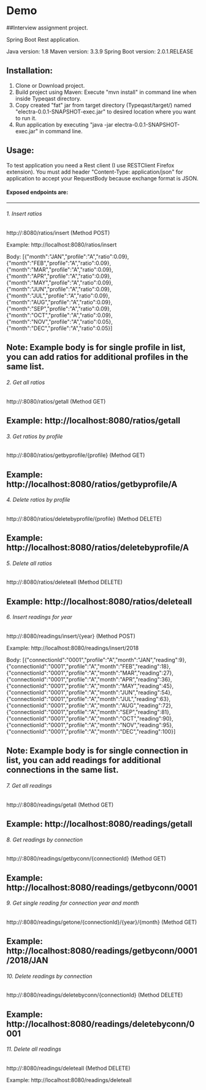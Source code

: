 # Demo

##Interview assignment project.

Spring Boot Rest application.

Java version: 1.8
Maven version: 3.3.9
Spring Boot version: 2.0.1.RELEASE

## Installation:

1. Clone or Download project.
2. Build project using Maven: Execute "mvn install" in command line when inside Typeqast directory.
3. Copy created "fat" jar from target directory (Typeqast/target/) named "electra-0.0.1-SNAPSHOT-exec.jar" to desired location where you want to run it.
4. Run application by executing "java -jar electra-0.0.1-SNAPSHOT-exec.jar" in command line.

## Usage:

To test application you need a Rest client (I use RESTClient Firefox extension).
You must add header "Content-Type: application/json" for application to accept your RequestBody because exchange format is JSON.

#### Exposed endpoints are:
-------
###### 1. Insert ratios

http://<IP>:8080/ratios/insert (Method POST)

Example: http://localhost:8080/ratios/insert

Body: [{"month":"JAN","profile":"A","ratio":0.09},{"month":"FEB","profile":"A","ratio":0.09},{"month":"MAR","profile":"A","ratio":0.09},{"month":"APR","profile":"A","ratio":0.09},{"month":"MAY","profile":"A","ratio":0.09},{"month":"JUN","profile":"A","ratio":0.09},{"month":"JUL","profile":"A","ratio":0.09},{"month":"AUG","profile":"A","ratio":0.09},{"month":"SEP","profile":"A","ratio":0.09},{"month":"OCT","profile":"A","ratio":0.09},{"month":"NOV","profile":"A","ratio":0.05},{"month":"DEC","profile":"A","ratio":0.05}]

Note: Example body is for single profile in list, you can add ratios for additional profiles in the same list.
-------
###### 2. Get all ratios

http://<IP>:8080/ratios/getall (Method GET)

Example: http://localhost:8080/ratios/getall
-------
###### 3. Get ratios by profile

http://<IP>:8080/ratios/getbyprofile/{profile} (Method GET) 

Example: http://localhost:8080/ratios/getbyprofile/A
-------
###### 4. Delete ratios by profile

http://<IP>:8080/ratios/deletebyprofile/{profile} (Method DELETE) 

Example: http://localhost:8080/ratios/deletebyprofile/A
-------
###### 5. Delete all ratios

http://<IP>:8080/ratios/deleteall (Method DELETE) 

Example: http://localhost:8080/ratios/deleteall
-------
###### 6. Insert readings for year

http://<IP>:8080/readings/insert/{year} (Method POST) 

Example: http://localhost:8080/readings/insert/2018

Body: [{"connectionId":"0001","profile":"A","month":"JAN","reading":9},{"connectionId":"0001","profile":"A","month":"FEB","reading":18},{"connectionId":"0001","profile":"A","month":"MAR","reading":27},{"connectionId":"0001","profile":"A","month":"APR","reading":36},{"connectionId":"0001","profile":"A","month":"MAY","reading":45},{"connectionId":"0001","profile":"A","month":"JUN","reading":54},{"connectionId":"0001","profile":"A","month":"JUL","reading":63},{"connectionId":"0001","profile":"A","month":"AUG","reading":72},{"connectionId":"0001","profile":"A","month":"SEP","reading":81},{"connectionId":"0001","profile":"A","month":"OCT","reading":90},{"connectionId":"0001","profile":"A","month":"NOV","reading":95},{"connectionId":"0001","profile":"A","month":"DEC","reading":100}]

Note: Example body is for single connection in list, you can add readings for additional connections in the same list.
-------
###### 7. Get all readings

http://<IP>:8080/readings/getall (Method GET) 

Example: http://localhost:8080/readings/getall
-------
###### 8. Get readings by connection

http://<IP>:8080/readings/getbyconn/{connectionId} (Method GET) 

Example: http://localhost:8080/readings/getbyconn/0001
-------
###### 9. Get single reading for connection year and month

http://<IP>:8080/readings/getone/{connectionId}/{year}/{month} (Method GET) 

Example: http://localhost:8080/readings/getbyconn/0001/2018/JAN
-------
###### 10. Delete readings by connection

http://<IP>:8080/readings/deletebyconn/{connectionId} (Method DELETE) 

Example: http://localhost:8080/readings/deletebyconn/0001
-------
###### 11. Delete all readings

http://<IP>:8080/readings/deleteall (Method DELETE) 

Example: http://localhost:8080/readings/deleteall

